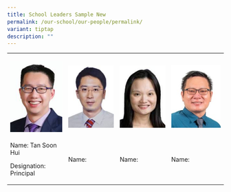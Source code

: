 ```yaml
---
title: School Leaders Sample New
permalink: /our-school/our-people/permalink/
variant: tiptap
description: ""
---
```

<table><tbody><tr><th rowspan="1" colspan="1"><p></p><div class="isomer-image-wrapper"><img height="auto" width="100%" alt="" src="/images/School_Leaders/tan_soon_hui.jpg"></div></th><th rowspan="1" colspan="1"><p></p><div class="isomer-image-wrapper"><img height="auto" width="100%" alt="" src="/images/School_Leaders/goh_kar_whee.jpg"></div></th><th rowspan="1" colspan="1"><p></p><div class="isomer-image-wrapper"><img height="auto" width="100%" alt="" src="/images/School_Leaders/vanessa.jpg"></div></th><th rowspan="1" colspan="1"><p></p><div class="isomer-image-wrapper"><img height="auto" width="100%" alt="" src="/images/School_Leaders/Tan Kok Kwang.jpeg"></div></th></tr><tr><td rowspan="1" colspan="1"><p>Name: Tan Soon Hui</p><p>Designation: Principal</p></td><td rowspan="1" colspan="1"><p>Name:</p></td><td rowspan="1" colspan="1"><p>Name:</p></td><td rowspan="1" colspan="1"><p>Name:</p></td></tr></tbody></table><p></p><p></p>